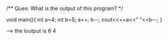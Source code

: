 /** Ques: What is the output of this program?
 */

 void main(){
	int a=4;
	int b=5;
	a++;
	b--;
cout<<++a<<” “<<b–-;
}



--> the loutput is 
 6 4 